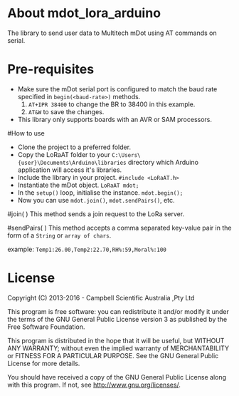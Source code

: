 # About mdot_lora_arduino
The library to send user data to Multitech mDot using AT commands on serial. 

# Pre-requisites
- Make sure the mDot serial port is configured to match the baud rate specified in `begin(<baud-rate>)` methods.
  1. `AT+IPR 38400` to change the BR to 38400 in this example.
  2. `AT&W` to save the changes.
- This library only supports boards with an AVR or SAM processors.

#How to use
- Clone the project to a preferred folder.
- Copy the LoRaAT folder to your `C:\Users\{user}\Documents\Arduino\libraries` directory which Arduino application will access it's libraries.
- Include the library in your project. `#include <LoRaAT.h>`
- Instantiate the mDot object. `LoRaAT mdot;`
- In the `setup()` loop, initialise the instance. `mdot.begin();`
- Now you can use `mdot.join()`, `mdot.sendPairs()`, etc.

#join( )
This method sends a join request to the LoRa server.

#sendPairs( )
This method accepts a comma separated key-value pair in the form of a `String` or `array of chars`.

example:
`Temp1:26.00,Temp2:22.70,RH%:59,Moral%:100`



License
=======

Copyright (C) 2013-2016 - Campbell Scientific Australia ,Pty Ltd

This program is free software: you can redistribute it and/or modify
it under the terms of the GNU General Public License version 3 as 
published by the Free Software Foundation.

This program is distributed in the hope that it will be useful,
but WITHOUT ANY WARRANTY; without even the implied warranty of
MERCHANTABILITY or FITNESS FOR A PARTICULAR PURPOSE.  See the
GNU General Public License for more details.

You should have received a copy of the GNU General Public License
along with this program. If not, see <http://www.gnu.org/licenses/>.
